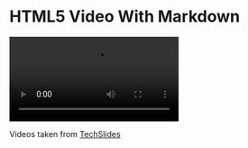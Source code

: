 HTML5 Video With Markdown
=========================

<video controls>
<source src="small.ogv" type="video/ogg"/>
<source src="small.mp4" type="video/mp4"/>
</video>

Videos taken from [TechSlides](http://techslides.com/sample-webm-ogg-and-mp4-video-files-for-html5)
